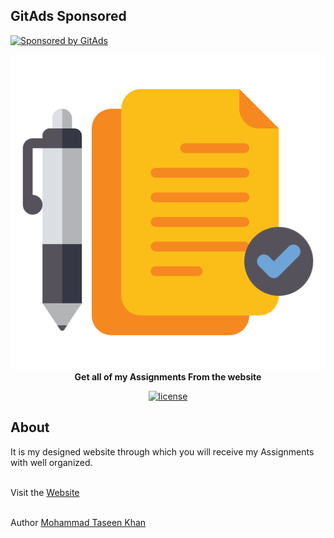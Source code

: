 ## GitAds Sponsored
[![Sponsored by GitAds](https://gitads.dev/v1/ad-serve?source=mohammadtaseenkhan/assignments@github)](https://gitads.dev/v1/ad-track?source=mohammadtaseenkhan/assignments@github)

<p align="center">
    <a href="https://mohammadtaseenkhan.github.io/Assignments/">
        <img src="img/document.png"/>
    </a>
    <br>
    <strong>Get all of my Assignments From the website</strong>
</p>
<p align="center">
    <a href="https://github.com/MohammadTaseenKhan/Assignments/blob/7d3fac18bc2eb334c04e575964e059fdd3c90f1b/LICENSE"><img src="https://img.shields.io/github/license/joeblau/gitignore.io.svg?style=flat-square" alt="license"></a>
</p>

## About

It is my designed website through which you will receive my Assignments with well organized.

<br>Visit the <a href="https://mohammadtaseenkhan.github.io/Assignments/" target="_blank">Website</a>

<br>Author <a href="https://www.facebook.com/mdtaseen.khan.77" target="_blank">Mohammad Taseen Khan</a>
<!-- GitAds-Verify: QD5SRUB31UPL4PVR3EUR9XSPG51U425A -->
